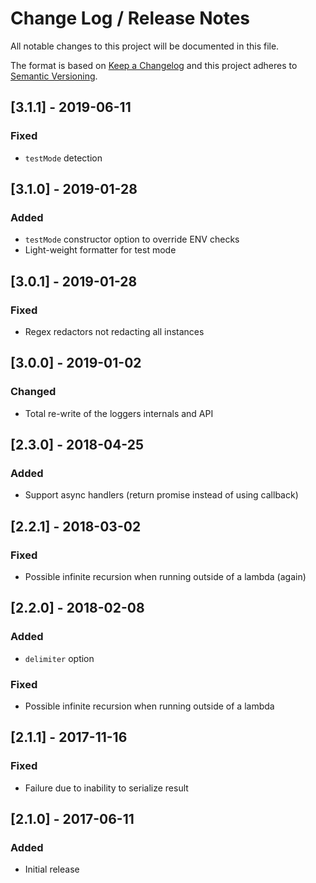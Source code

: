# Change Log /  Release Notes
All notable changes to this project will be documented in this file.

The format is based on [Keep a Changelog](http://keepachangelog.com/)
and this project adheres to [Semantic Versioning](http://semver.org/).

## [3.1.1] - 2019-06-11
### Fixed
- `testMode` detection

## [3.1.0] - 2019-01-28
### Added
- `testMode` constructor option to override ENV checks
- Light-weight formatter for test mode

## [3.0.1] - 2019-01-28
### Fixed
- Regex redactors not redacting all instances

## [3.0.0] - 2019-01-02
### Changed
- Total re-write of the loggers internals and API

## [2.3.0] - 2018-04-25
### Added
- Support async handlers (return promise instead of using callback)

## [2.2.1] - 2018-03-02
### Fixed
- Possible infinite recursion when running outside of a lambda (again)

## [2.2.0] - 2018-02-08
### Added
- `delimiter` option
### Fixed
- Possible infinite recursion when running outside of a lambda

## [2.1.1] - 2017-11-16
### Fixed
- Failure due to inability to serialize result

## [2.1.0] - 2017-06-11
### Added
- Initial release

